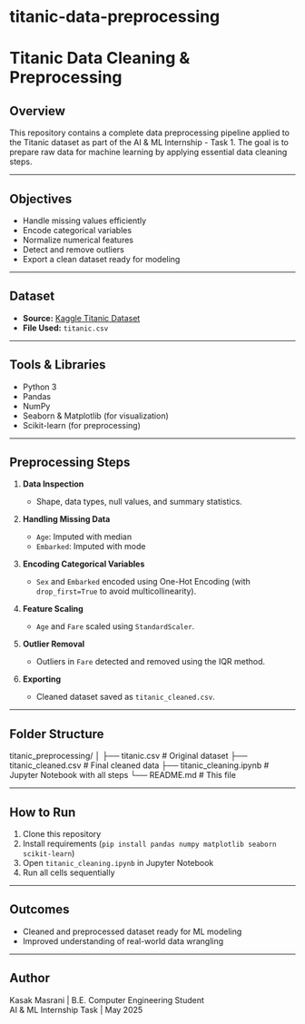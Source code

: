# titanic-data-preprocessing
# Titanic Data Cleaning & Preprocessing

## Overview
This repository contains a complete data preprocessing pipeline applied to the Titanic dataset as part of the AI & ML Internship - Task 1. The goal is to prepare raw data for machine learning by applying essential data cleaning steps.

---

## Objectives
- Handle missing values efficiently
- Encode categorical variables
- Normalize numerical features
- Detect and remove outliers
- Export a clean dataset ready for modeling

---

## Dataset
- **Source:** [Kaggle Titanic Dataset](https://www.kaggle.com/datasets/yasserh/titanic-dataset)
- **File Used:** `titanic.csv`

---

## Tools & Libraries
- Python 3
- Pandas
- NumPy
- Seaborn & Matplotlib (for visualization)
- Scikit-learn (for preprocessing)

---

## Preprocessing Steps
1. **Data Inspection**  
   - Shape, data types, null values, and summary statistics.

2. **Handling Missing Data**  
   - `Age`: Imputed with median  
   - `Embarked`: Imputed with mode  

3. **Encoding Categorical Variables**  
   - `Sex` and `Embarked` encoded using One-Hot Encoding (with `drop_first=True` to avoid multicollinearity).

4. **Feature Scaling**  
   - `Age` and `Fare` scaled using `StandardScaler`.

5. **Outlier Removal**  
   - Outliers in `Fare` detected and removed using the IQR method.

6. **Exporting**  
   - Cleaned dataset saved as `titanic_cleaned.csv`.

---

## Folder Structure
titanic_preprocessing/
│
├── titanic.csv # Original dataset
├── titanic_cleaned.csv # Final cleaned data
├── titanic_cleaning.ipynb # Jupyter Notebook with all steps
└── README.md # This file


---

## How to Run
1. Clone this repository
2. Install requirements (`pip install pandas numpy matplotlib seaborn scikit-learn`)
3. Open `titanic_cleaning.ipynb` in Jupyter Notebook
4. Run all cells sequentially

---

## Outcomes
- Cleaned and preprocessed dataset ready for ML modeling
- Improved understanding of real-world data wrangling

---

## Author
Kasak Masrani | B.E. Computer Engineering Student  
AI & ML Internship Task | May 2025
